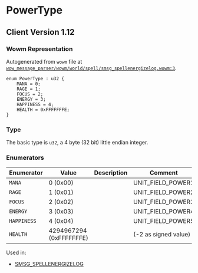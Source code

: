 # PowerType

## Client Version 1.12

### Wowm Representation

Autogenerated from `wowm` file at [`wow_message_parser/wowm/world/spell/smsg_spellenergizelog.wowm:3`](https://github.com/gtker/wow_messages/tree/main/wow_message_parser/wowm/world/spell/smsg_spellenergizelog.wowm#L3).

```rust,ignore
enum PowerType : u32 {
    MANA = 0;
    RAGE = 1;
    FOCUS = 2;
    ENERGY = 3;
    HAPPINESS = 4;
    HEALTH = 0xFFFFFFFE;
}
```
### Type
The basic type is `u32`, a 4 byte (32 bit) little endian integer.
### Enumerators
| Enumerator | Value  | Description | Comment |
| --------- | -------- | ----------- | ------- |
| `MANA` | 0 (0x00) |  | UNIT_FIELD_POWER1 |
| `RAGE` | 1 (0x01) |  | UNIT_FIELD_POWER2 |
| `FOCUS` | 2 (0x02) |  | UNIT_FIELD_POWER3 |
| `ENERGY` | 3 (0x03) |  | UNIT_FIELD_POWER4 |
| `HAPPINESS` | 4 (0x04) |  | UNIT_FIELD_POWER5 |
| `HEALTH` | 4294967294 (0xFFFFFFFE) |  | (-2 as signed value) |

Used in:
* [SMSG_SPELLENERGIZELOG](smsg_spellenergizelog.md)
